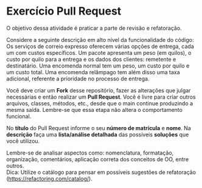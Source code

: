 # Exercício Pull Request

O objetivo dessa atividade é praticar a parte de revisão e refatoração.

Considere a seguinte descrição em alto nível da funcionalidade do código:  
Os serviços de correio expresso oferecem várias opções de entrega, cada um com custos específicos. Um pacote apresenta um peso (em quilos), o custo por quilo para a entrega e os dados dos clientes: remetente e destinatário. Uma encomenda normal tem um peso, um custo por quilo e um custo total. Uma encomenda relâmpago tem além disso uma taxa adicional, referente a prioridade no processo de entrega.

Você deve criar um **Fork** desse repositório, fazer as alterações que julgar necessárias e então realizar um **Pull Request**. Você é livre para criar outros arquivos, classes, métodos, etc., desde que o main continue produzindo a mesma saída. Lembre-se que essa etapa não altera o comportamento funcional.

No **título** do Pull Request informe o seu **número de matrícula** e **nome**. Na **descrição** faça uma **lista/análise detalhada** das possíveis **soluções** que você utilizou.

Lembre-se de analisar aspectos como: nomenclatura, formatação, organização, comentários, aplicação correta dos conceitos de OO, entre outros.  
Dica: Utilize o catálogo para pensar em possíveis sugestões de refatoração (https://refactoring.com/catalog/).
